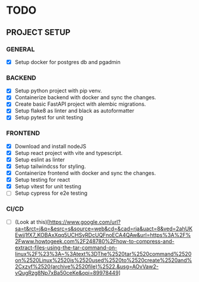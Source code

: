 # TODO

## PROJECT SETUP

### GENERAL

- [x] Setup docker for postgres db and pgadmin

### BACKEND

- [x] Setup python project with pip venv.
- [x] Containerize backend with docker and sync the changes.
- [x] Create basic FastAPI project with alembic migrations.
- [x] Setup flake8 as linter and black as autoformatter
- [x] Setup pytest for unit testing

### FRONTEND

- [x] Download and install nodeJS
- [x] Setup react project with vite and typescript.
- [x] Setup eslint as linter
- [x] Setup tailwindcss for styling.
- [x] Containerize frontend with docker and sync the changes.
- [x] Setup testing for react
- [x] Setup vitest for unit testing
- [ ] Setup cypress for e2e testing

### CI/CD

- [ ] (Look at this)[https://www.google.com/url?sa=t&rct=j&q=&esrc=s&source=web&cd=&cad=rja&uact=8&ved=2ahUKEwjj1fX7_KOBAxXqq5UCHSyRDcUQFnoECA4QAw&url=https%3A%2F%2Fwww.howtogeek.com%2F248780%2Fhow-to-compress-and-extract-files-using-the-tar-command-on-linux%2F%23%3A~%3Atext%3DThe%2520tar%2520command%2520on%2520Linux%2520is%2520used%2520to%2520create%2520and%2Cxzvf%2520(archive%2520file)%2522.&usg=AOvVaw2-vQugRzg8Np7xBa50ceKe&opi=89978449]